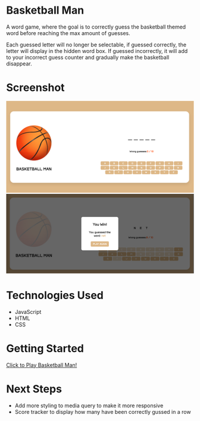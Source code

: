 # Basketball Man

A word game, where the goal is to correctly guess the basketball themed word before reaching the max amount of guesses. 

Each guessed letter will no longer be selectable, if guessed correctly, the letter will display in the hidden word box. If guessed incorrectly, it will add to your incorrect guess counter and gradually make the basketball disappear.


# Screenshot

<img src="/Game Screenshot.png">

<img src="/Game Results Screenshot.png">

# Technologies Used

- JavaScript
- HTML
- CSS

# Getting Started

[Click to Play Basketball Man!](https://isaiahmill14.github.io/Basketball-Man/)

# Next Steps

- Add more styling to media query to make it more responsive 
- Score tracker to display how many have been correctly gussed in a row
